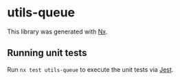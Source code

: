 # utils-queue

This library was generated with [Nx](https://nx.dev).

## Running unit tests

Run `nx test utils-queue` to execute the unit tests via [Jest](https://jestjs.io).

